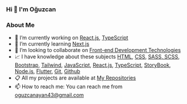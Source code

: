 ### Hi 👋 I'm Oğuzcan

### About Me

- 🔭 I’m currently working on [React.js](https://react.dev/), [TypeScript](https://www.typescriptlang.org/)
- 🌱 I’m currently learning [Next.js](https://nextjs.org/)
- 👯 I’m looking to collaborate on [Front-end Development Technologies](https://roadmap.sh/frontend)
- 📈 I have knowledge about these subjects [HTML](https://www.w3schools.com/html/), [CSS](https://developer.mozilla.org/en-US/docs/Web/CSS), [SASS, SCSS](https://sass-lang.com/), [Bootstrap](https://getbootstrap.com/), [Tailwind](https://tailwindcss.com/), [JavaScript](https://www.w3schools.com/js/), [React.js](https://react.dev/), [TypeScript](https://www.typescriptlang.org/), [StoryBook](https://storybook.js.org/), [Node.js](https://nodejs.org/en), [Flutter](https://flutter.dev/), [Git](https://git-scm.com/), [Github](https://github.com/)
- 📋 All my projects are available at [My Repositories](https://github.com/oguzcan-ayan?tab=repositories)
- 📫 How to reach me: You can reach me from [oguzcanayan43@gmail.com](https://www.google.com/intl/tr/gmail/about/)


